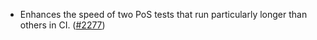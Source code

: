 - Enhances the speed of two PoS tests that run particularly longer than others
  in CI. ([\#2277](https://github.com/anoma/namada/pull/2277))